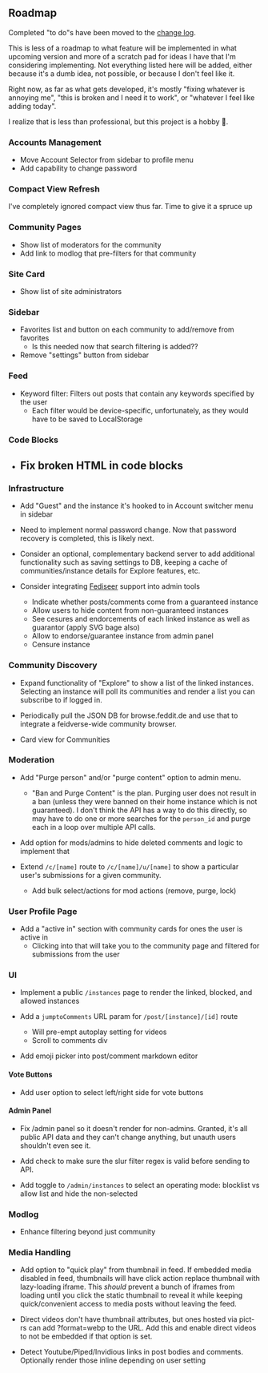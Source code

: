 ## Roadmap 
Completed "to do"s have been moved to the [change log](./ChangeLog.md).

This is less of a roadmap to what feature will be implemented in what upcoming version and more of a scratch pad for ideas I have that I'm considering implementing.  Not everything listed here will be added, either because it's a dumb idea, not possible, or because I don't feel like it.

Right now, as far as what gets developed, it's mostly "fixing whatever is annoying me",  "this is broken and I need it to work", or "whatever I feel like adding today".

I realize that is less than professional, but this project is a hobby :shrug:.

### Accounts Management
- Move Account Selector from sidebar to profile menu
- Add capability to change password


### Compact View Refresh
I've completely ignored compact view thus far.  Time to give it a spruce up

### Community Pages
- Show list of moderators for the community
- Add link to modlog that pre-filters for that community

### Site Card
- Show list of site administrators

### Sidebar
- Favorites list and button on each community to add/remove from favorites
  - Is this needed now that search filtering is added??
- Remove "settings" button from sidebar

### Feed
- Keyword filter:  Filters out posts that contain any keywords specified by the user
  - Each filter would be device-specific, unfortunately, as they would have to be saved to LocalStorage

### Code Blocks
- Fix broken HTML in code blocks
  - 

### Infrastructure
- Add "Guest" and the instance it's hooked to in Account switcher menu in sidebar
- Need to implement normal password change. Now that password recovery is completed, this is likely next.
- Consider an optional, complementary backend server to add additional functionality such as saving settings to DB, keeping a cache of communities/instance details for Explore features, etc.

- Consider integrating [Fediseer](https://fediseer.com/api/) support into admin tools 
  - Indicate whether posts/comments come from a guaranteed instance
  - Allow users to hide content from non-guaranteed instances
  - See cesures and endorcements of each linked instance as well as guarantor (apply SVG bage also)
  - Allow to endorse/guarantee instance from admin panel
  - Censure instance 

### Community Discovery
- Expand functionality of "Explore" to show a list of the linked instances. Selecting an instance will poll its communities and render a list you can subscribe to if logged in.

- Periodically pull the JSON DB for browse.feddit.de and use that to integrate a feidverse-wide community browser.

- Card view for Communities



### Moderation
- Add "Purge person" and/or "purge content" option to admin menu. 
  - "Ban and Purge Content" is the plan.  Purging user does not result in a ban (unless they were banned on their home instance which is not guaranteed).  I don't think the API has a way to do this directly, so may have to do one or more searches for the `person_id` and purge each in a loop over multiple API calls.

- Add option for mods/admins to hide deleted comments and logic to implement that

- Extend `/c/[name]` route to `/c/[name]/u/[name]` to show a particular user's submissions for a given community.
  - Add bulk select/actions for mod actions (remove, purge, lock)


### User Profile Page
-  Add a "active in" section with community cards for ones the user is active in
    - Clicking into that will take you to the community page and filtered for submissions from the user




### UI

- Implement a public `/instances` page to render the linked, blocked, and allowed instances

- Add a `jumptoComments` URL param for `/post/[instance]/[id]` route
    - Will pre-empt autoplay setting for videos
    - Scroll to comments div

- Add emoji picker into post/comment markdown editor


#### Vote Buttons
- Add user option to select left/right side for vote buttons

#### Admin Panel
- Fix /admin panel so it doesn't render for non-admins.  Granted, it's all public API data and they can't change anything, but unauth users shouldn't even see it.

- Add check to make sure the slur filter regex is valid before sending to API.

- Add toggle to `/admin/instances` to select an operating mode: blocklist vs allow list and hide the non-selected 



### Modlog
- Enhance filtering beyond just community

### Media Handling
- Add option to "quick play" from thumbnail in feed. If embedded media disabled in feed, thumbnails will have click action replace thumbnail with lazy-loading iframe. This _should_ prevent a bunch of iframes from loading until you click the static thumbnail to reveal it while keeping quick/convenient access to media posts without leaving the feed.

- Direct videos don't have thumbnail attributes, but ones hosted via pict-rs can add ?format=webp to the URL.  Add this and enable direct videos to not be embedded if that option is set.

- Detect Youtube/Piped/Invidious links in post bodies and comments.  Optionally render those inline depending on user setting
